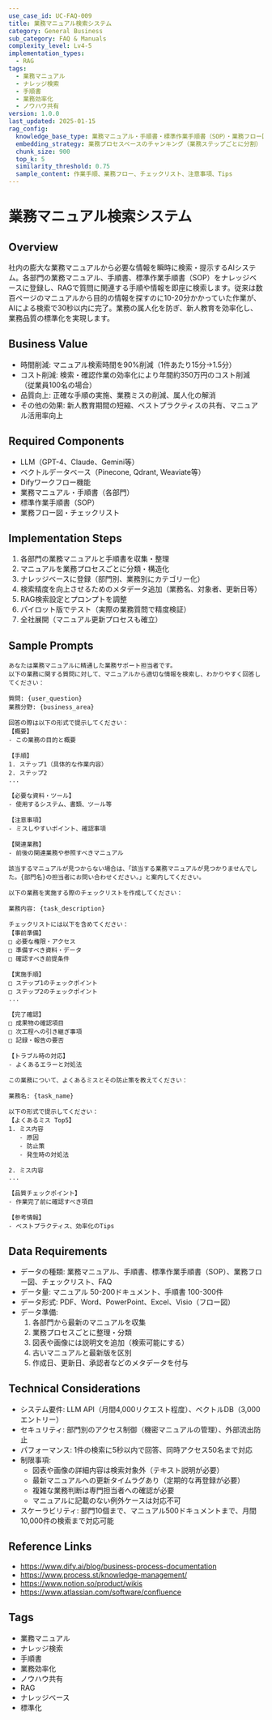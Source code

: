 ```yaml
---
use_case_id: UC-FAQ-009
title: 業務マニュアル検索システム
category: General Business
sub_category: FAQ & Manuals
complexity_level: Lv4-5
implementation_types:
  - RAG
tags:
  - 業務マニュアル
  - ナレッジ検索
  - 手順書
  - 業務効率化
  - ノウハウ共有
version: 1.0.0
last_updated: 2025-01-15
rag_config:
  knowledge_base_type: 業務マニュアル・手順書・標準作業手順書（SOP）・業務フロー図
  embedding_strategy: 業務プロセスベースのチャンキング（業務ステップごとに分割）
  chunk_size: 900
  top_k: 5
  similarity_threshold: 0.75
  sample_content: 作業手順、業務フロー、チェックリスト、注意事項、Tips
---
```


# 業務マニュアル検索システム

## Overview

社内の膨大な業務マニュアルから必要な情報を瞬時に検索・提示するAIシステム。各部門の業務マニュアル、手順書、標準作業手順書（SOP）をナレッジベースに登録し、RAGで質問に関連する手順や情報を即座に検索します。従来は数百ページのマニュアルから目的の情報を探すのに10-20分かかっていた作業が、AIによる検索で30秒以内に完了。業務の属人化を防ぎ、新人教育を効率化し、業務品質の標準化を実現します。

## Business Value

- 時間削減: マニュアル検索時間を90%削減（1件あたり15分→1.5分）
- コスト削減: 検索・確認作業の効率化により年間約350万円のコスト削減（従業員100名の場合）
- 品質向上: 正確な手順の実施、業務ミスの削減、属人化の解消
- その他の効果: 新人教育期間の短縮、ベストプラクティスの共有、マニュアル活用率向上

## Required Components

- LLM（GPT-4、Claude、Gemini等）
- ベクトルデータベース（Pinecone, Qdrant, Weaviate等）
- Difyワークフロー機能
- 業務マニュアル・手順書（各部門）
- 標準作業手順書（SOP）
- 業務フロー図・チェックリスト

## Implementation Steps

1. 各部門の業務マニュアルと手順書を収集・整理
2. マニュアルを業務プロセスごとに分類・構造化
3. ナレッジベースに登録（部門別、業務別にカテゴリー化）
4. 検索精度を向上させるためのメタデータ追加（業務名、対象者、更新日等）
5. RAG検索設定とプロンプトを調整
6. パイロット版でテスト（実際の業務質問で精度検証）
7. 全社展開（マニュアル更新プロセスも確立）

## Sample Prompts

```
あなたは業務マニュアルに精通した業務サポート担当者です。
以下の業務に関する質問に対して、マニュアルから適切な情報を検索し、わかりやすく回答してください：

質問: {user_question}
業務分野: {business_area}

回答の際は以下の形式で提示してください：
【概要】
- この業務の目的と概要

【手順】
1. ステップ1（具体的な作業内容）
2. ステップ2
...

【必要な資料・ツール】
- 使用するシステム、書類、ツール等

【注意事項】
- ミスしやすいポイント、確認事項

【関連業務】
- 前後の関連業務や参照すべきマニュアル

該当するマニュアルが見つからない場合は、「該当する業務マニュアルが見つかりませんでした。{部門名}の担当者にお問い合わせください。」と案内してください。
```

```
以下の業務を実施する際のチェックリストを作成してください：

業務内容: {task_description}

チェックリストには以下を含めてください：
【事前準備】
□ 必要な権限・アクセス
□ 準備すべき資料・データ
□ 確認すべき前提条件

【実施手順】
□ ステップ1のチェックポイント
□ ステップ2のチェックポイント
...

【完了確認】
□ 成果物の確認項目
□ 次工程への引き継ぎ事項
□ 記録・報告の要否

【トラブル時の対応】
- よくあるエラーと対処法
```

```
この業務について、よくあるミスとその防止策を教えてください：

業務名: {task_name}

以下の形式で提示してください：
【よくあるミス Top5】
1. ミス内容
   - 原因
   - 防止策
   - 発生時の対処法

2. ミス内容
...

【品質チェックポイント】
- 作業完了前に確認すべき項目

【参考情報】
- ベストプラクティス、効率化のTips
```

## Data Requirements

- データの種類: 業務マニュアル、手順書、標準作業手順書（SOP）、業務フロー図、チェックリスト、FAQ
- データ量: マニュアル 50-200ドキュメント、手順書 100-300件
- データ形式: PDF、Word、PowerPoint、Excel、Visio（フロー図）
- データ準備:
  1. 各部門から最新のマニュアルを収集
  2. 業務プロセスごとに整理・分類
  3. 図表や画像には説明文を追加（検索可能にする）
  4. 古いマニュアルと最新版を区別
  5. 作成日、更新日、承認者などのメタデータを付与

## Technical Considerations

- システム要件: LLM API（月間4,000リクエスト程度）、ベクトルDB（3,000エントリー）
- セキュリティ: 部門別のアクセス制御（機密マニュアルの管理）、外部流出防止
- パフォーマンス: 1件の検索に5秒以内で回答、同時アクセス50名まで対応
- 制限事項:
  - 図表や画像の詳細内容は検索対象外（テキスト説明が必要）
  - 最新マニュアルへの更新タイムラグあり（定期的な再登録が必要）
  - 複雑な業務判断は専門担当者への確認が必要
  - マニュアルに記載のない例外ケースは対応不可
- スケーラビリティ: 部門10個まで、マニュアル500ドキュメントまで、月間10,000件の検索まで対応可能

## Reference Links

- https://www.dify.ai/blog/business-process-documentation
- https://www.process.st/knowledge-management/
- https://www.notion.so/product/wikis
- https://www.atlassian.com/software/confluence

## Tags

- 業務マニュアル
- ナレッジ検索
- 手順書
- 業務効率化
- ノウハウ共有
- RAG
- ナレッジベース
- 標準化
